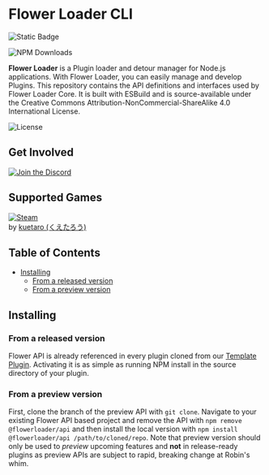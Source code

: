 <h1>Flower Loader CLI</h1>

![Static Badge](https://img.shields.io/badge/Language-Typescript_ESM-blue?style=for-the-badge&logo=typescript)

![NPM Downloads](https://img.shields.io/npm/d18m/%40flowerloader%2Fapi?style=for-the-badge&logo=npm)

**Flower Loader** is a Plugin loader and detour manager for Node.js applications. With Flower Loader, you can easily manage and develop Plugins. This repository contains the API definitions and interfaces used by Flower Loader Core. It is built with ESBuild and is source-available under the Creative Commons Attribution-NonCommercial-ShareAlike 4.0 International License.

![License](https://img.shields.io/badge/License-CC_BY--NC--SA_4.0-yellowgreen?style=for-the-badge&logo=creativecommons)

<h2>Get Involved</h2>

[![Join the Discord](https://img.shields.io/discord/1239786034561028136?color=5865F2&label=Join+The+Discord&logo=discord&style=for-the-badge)](https://discord.gg/kHSEXyawFY)

<h2>Supported Games</h2>

[![Steam](https://img.shields.io/badge/Steam-Creator_Of_Another_World-1b2838?style=for-the-badge&logo=steam)](https://store.steampowered.com/app/2761610/Creator_of_Another_World/)  
by [kuetaro (くえたろう)](https://store.steampowered.com/curator/44822906)

<h2>Table of Contents</h2>

- [Installing](#installing)
  - [From a released version](#from-a-released-version)
  - [From a preview version](#from-a-preview-version)


## Installing
### From a released version
Flower API is already referenced in every plugin cloned from our [Template Plugin](https://github.com/flowerLoader/plugintemplate). Activating it is as simple as running NPM install in the source directory of your plugin.

### From a preview version
First, clone the branch of the preview API with `git clone`. Navigate to your existing Flower API based project and remove the API with `npm remove @flowerloader/api` and then install the local version with `npm install @flowerloader/api /path/to/cloned/repo`. Note that preview version should only be used to _preview_ upcoming features and __not__ in release-ready plugins as preview APIs are subject to rapid, breaking change at Robin's whim.